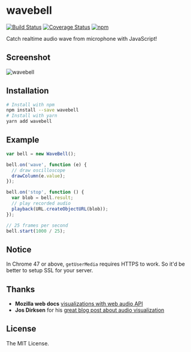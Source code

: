 # wavebell

[![Build Status](https://travis-ci.org/skylerlee/wavebell.svg?branch=master)](https://travis-ci.org/skylerlee/wavebell)
[![Coverage Status](https://coveralls.io/repos/github/skylerlee/wavebell/badge.svg?branch=master)](https://coveralls.io/github/skylerlee/wavebell)
[![npm](https://img.shields.io/npm/v/wavebell.svg)](https://www.npmjs.com/package/wavebell)

Catch realtime audio wave from microphone with JavaScript!

## Screenshot
![wavebell](https://user-images.githubusercontent.com/6789491/33554578-3d9067de-d938-11e7-8946-4dd6870d4495.gif)

## Installation

```bash
# Install with npm
npm install --save wavebell
# Install with yarn
yarn add wavebell
```

## Example

```javascript
var bell = new WaveBell();

bell.on('wave', function (e) {
  // draw oscilloscope
  drawColumn(e.value);
});

bell.on('stop', function () {
  var blob = bell.result;
  // play recorded audio
  playback(URL.createObjectURL(blob));
});

// 25 frames per second
bell.start(1000 / 25);
```

## Notice
In Chrome 47 or above, `getUserMedia` requires HTTPS to work.
So it'd be better to setup SSL for your server.

## Thanks
* **Mozilla web docs** [visualizations with web audio API](https://developer.mozilla.org/en-US/docs/Web/API/Web_Audio_API/Visualizations_with_Web_Audio_API)
* **Jos Dirksen** for his [great blog post about audio visualization](http://www.smartjava.org/content/exploring-html5-web-audio-visualizing-sound)

## License
The MIT License.
